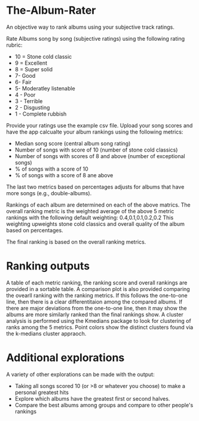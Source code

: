 # The-Album-Rater
An objective way to rank albums using your subjective track ratings.

Rate Albums song by song (subjective ratings) using the following rating rubric:

* 10 = Stone cold classic
* 9 = Excellent
* 8 = Super solid
* 7- Good
* 6- Fair
* 5- Moderatley listenable
* 4 - Poor
* 3 - Terrible
* 2 - Disgusting
* 1 - Complete rubbish

Provide your ratings use the example csv file.
Upload your song scores and have the app calcualte your album rankings using the following metrics:
* Median song score (central album song rating)
* Number of songs with score of 10 (number of stone cold classics)
* Number of songs with scores of 8 and above (number of exceptional songs)
* % of songs with a score of 10
* % of songs with a score of 8 ane above

The last two metrics based on percentages adjusts for albums that have more songs (e.g., double-albums).

Rankings of each album are determined on each of the above matrics.
The overall ranking metric is the weighted average of the above 5 metric rankings with the following default weighting: 0.4,0.1,0.1,0.2,0.2
This weighting upweights stone cold classics and overall quality of the album based on percentages.

The final ranking is based on the overall ranking metrics.

# Ranking outputs
A table of each metric ranking, the ranking score and overall rankings are provided in a sortable table.
A comparison plot is also provided comparing the ovearll ranking with the ranking metrics. If this follows the one-to-one line, then there is a clear differentitaion among the compared albums.
If there are major deviations from the one-to-one line, then it may show the albums are more similarly ranked than the final rankings show.
A cluster analysis is performed using the Kmedians package to look for clustering of ranks among the 5 metrics. Point colors show the distinct clusters found via the k-medians cluster appraoch. 

# Additional explorations
A variety of other explorations can be made with the output:
* Taking all songs scored 10 (or >8 or whatever you choose) to make a personal greatest hits
* Explore which albums have the greatest first or second halves.
* Compare the best albums among groups and compare to other people's rankings 

